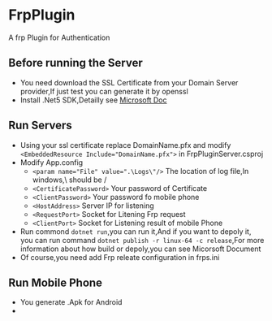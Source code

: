 # FrpPlugin
A frp Plugin for Authentication
## Before running the Server
- You need download the SSL Certificate from your Domain Server provider,If just test you can generate it by openssl
- Install .Net5 SDK,Detailly see [Microsoft Doc](https://docs.microsoft.com/zh-cn/dotnet/core/install/)
## Run Servers
- Using your ssl certificate replace DomainName.pfx and modify  `<EmbeddedResource Include="DomainName.pfx">` in FrpPluginServer.csproj
- Modify App.config
    * `<param name="File" value=".\Logs\"/>` The location of log file,In windows,\ should be /
    * `<CertificatePassword>` Your password of Certificate
    * `<ClientPassword>` Your password fo mobile phone
    * `<HostAddress>` Server IP for listening
    * `<RequestPort>` Socket for Litening Frp request
    * `<ClientPort>` Socket for Listening result of mobile Phone
- Run commond `dotnet run`,you can run it,And if you want to depoly it, you can run command `dotnet publish -r linux-64 -c release`,For more information about how build or depoly,you can see Micorsoft Document
- Of course,you need add Frp releate configuration in frps.ini
## Run Mobile Phone
- You generate .Apk for Android
- 
